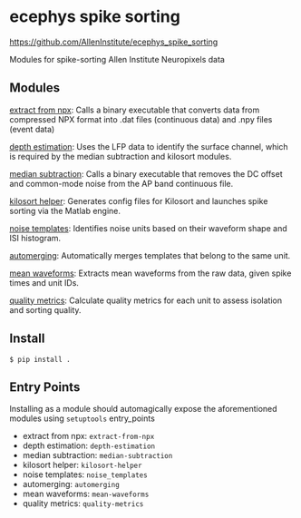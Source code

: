 # ecephys spike sorting

https://github.com/AllenInstitute/ecephys_spike_sorting

Modules for spike-sorting Allen Institute Neuropixels data

## Modules

[extract from npx](ecephys_spike_sorting/modules/extract_from_npx/README.md): Calls a binary executable that converts data from compressed NPX format into .dat files (continuous data) and .npy files (event data)

[depth estimation](ecephys_spike_sorting/modules/depth_estimation/README.md): Uses the LFP data to identify the surface channel, which is required by the median subtraction and kilosort modules.

[median subtraction](ecephys_spike_sorting/modules/median_subtraction/README.md): Calls a binary executable that removes the DC offset and common-mode noise from the AP band continuous file.

[kilosort helper](ecephys_spike_sorting/modules/kilosort_helper/README.md): Generates config files for Kilosort and launches spike sorting via the Matlab engine.

[noise templates](ecephys_spike_sorting/modules/noise_templates/README.md): Identifies noise units based on their waveform shape and ISI histogram.

[automerging](ecephys_spike_sorting/modules/automerging/README.md): Automatically merges templates that belong to the same unit.

[mean waveforms](ecephys_spike_sorting/modules/mean_waveforms/README.md): Extracts mean waveforms from the raw data, given spike times and unit IDs.

[quality metrics](ecephys_spike_sorting/modules/quality_metrics/README.md): Calculate quality metrics for each unit to assess isolation and sorting quality.

## Install

    $ pip install .

## Entry Points

Installing as a module should automagically expose the aforementioned modules using `setuptools` entry_points

-   extract from npx: `extract-from-npx`
-   depth estimation: `depth-estimation`
-   median subtraction: `median-subtraction`
-   kilosort helper: `kilosort-helper`
-   noise templates: `noise_templates`
-   automerging: `automerging`
-   mean waveforms: `mean-waveforms`
-   quality metrics: `quality-metrics`
